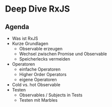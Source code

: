 # Deep Dive RxJS

## Agenda
 * Was ist RxJS
 * Kurze Grundlagen
   * Observable erzeugen
   * Wechsel zwischen Promise und Observable
   * Speicherlecks vermeiden
 * Operatoren
   * einfache Operatoren
   * Higher Order Operators
   * eigene Operatoren
 * Cold vs. hot Observable
 * Testen
   * Observables / Subjects in Tests
   * Testen mit Marbles
